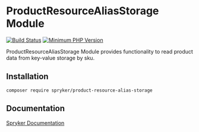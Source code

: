 # ProductResourceAliasStorage Module
[![Build Status](https://travis-ci.org/spryker/product-resource-alias-storage.svg)](https://travis-ci.org/spryker/product-resource-alias-storage)
[![Minimum PHP Version](https://img.shields.io/badge/php-%3E%3D%207.2-8892BF.svg)](https://php.net/)

ProductResourceAliasStorage Module provides functionality to read product data from key-value storage by sku.

## Installation

```
composer require spryker/product-resource-alias-storage
```

## Documentation

[Spryker Documentation](https://academy.spryker.com/developing_with_spryker/module_guide/modules.html)
